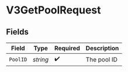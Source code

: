 # V3GetPoolRequest


## Fields

| Field              | Type               | Required           | Description        |
| ------------------ | ------------------ | ------------------ | ------------------ |
| `PoolID`           | *string*           | :heavy_check_mark: | The pool ID        |